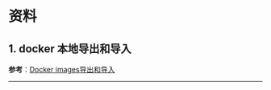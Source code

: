# 资料

## 1. docker 本地导出和导入

**参考**：[Docker images导出和导入](https://www.jianshu.com/p/8408e06b7273)

---
